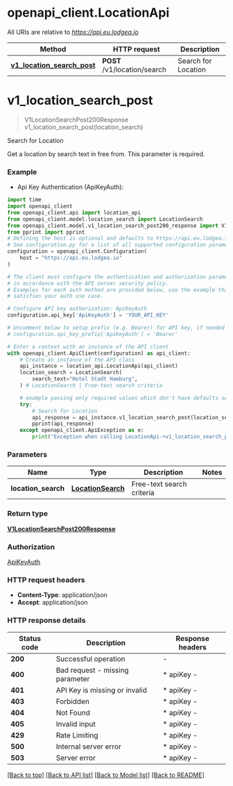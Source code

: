 # openapi_client.LocationApi

All URIs are relative to *https://api.eu.lodgea.io*

Method | HTTP request | Description
------------- | ------------- | -------------
[**v1_location_search_post**](LocationApi.md#v1_location_search_post) | **POST** /v1/location/search | Search for Location


# **v1_location_search_post**
> V1LocationSearchPost200Response v1_location_search_post(location_search)

Search for Location

Get a location by search text in free from. This parameter is required.

### Example

* Api Key Authentication (ApiKeyAuth):

```python
import time
import openapi_client
from openapi_client.api import location_api
from openapi_client.model.location_search import LocationSearch
from openapi_client.model.v1_location_search_post200_response import V1LocationSearchPost200Response
from pprint import pprint
# Defining the host is optional and defaults to https://api.eu.lodgea.io
# See configuration.py for a list of all supported configuration parameters.
configuration = openapi_client.Configuration(
    host = "https://api.eu.lodgea.io"
)

# The client must configure the authentication and authorization parameters
# in accordance with the API server security policy.
# Examples for each auth method are provided below, use the example that
# satisfies your auth use case.

# Configure API key authorization: ApiKeyAuth
configuration.api_key['ApiKeyAuth'] = 'YOUR_API_KEY'

# Uncomment below to setup prefix (e.g. Bearer) for API key, if needed
# configuration.api_key_prefix['ApiKeyAuth'] = 'Bearer'

# Enter a context with an instance of the API client
with openapi_client.ApiClient(configuration) as api_client:
    # Create an instance of the API class
    api_instance = location_api.LocationApi(api_client)
    location_search = LocationSearch(
        search_text="Hotel Stadt Hamburg",
    ) # LocationSearch | Free-text search criteria

    # example passing only required values which don't have defaults set
    try:
        # Search for Location
        api_response = api_instance.v1_location_search_post(location_search)
        pprint(api_response)
    except openapi_client.ApiException as e:
        print("Exception when calling LocationApi->v1_location_search_post: %s\n" % e)
```


### Parameters

Name | Type | Description  | Notes
------------- | ------------- | ------------- | -------------
 **location_search** | [**LocationSearch**](LocationSearch.md)| Free-text search criteria |

### Return type

[**V1LocationSearchPost200Response**](V1LocationSearchPost200Response.md)

### Authorization

[ApiKeyAuth](../README.md#ApiKeyAuth)

### HTTP request headers

 - **Content-Type**: application/json
 - **Accept**: application/json


### HTTP response details

| Status code | Description | Response headers |
|-------------|-------------|------------------|
**200** | Successful operation |  -  |
**400** | Bad request - missing parameter |  * apiKey -  <br>  |
**401** | API Key is missing or invalid |  * apiKey -  <br>  |
**403** | Forbidden |  * apiKey -  <br>  |
**404** | Not Found |  * apiKey -  <br>  |
**405** | Invalid input |  * apiKey -  <br>  |
**429** | Rate Limiting |  * apiKey -  <br>  |
**500** | Internal server error |  * apiKey -  <br>  |
**503** | Server error |  * apiKey -  <br>  |

[[Back to top]](#) [[Back to API list]](../README.md#documentation-for-api-endpoints) [[Back to Model list]](../README.md#documentation-for-models) [[Back to README]](../README.md)

